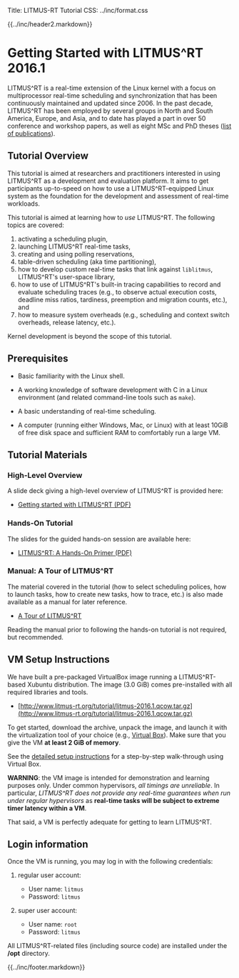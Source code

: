Title:  LITMUS-RT Tutorial
CSS:    ../inc/format.css


{{../inc/header2.markdown}}

# Getting Started with LITMUS^RT 2016.1

LITMUS^RT is a real-time extension of the Linux kernel with a focus on multiprocessor real-time scheduling and synchronization that has been continuously maintained and updated since 2006. In the past decade, LITMUS^RT has been employed by several groups in North and South America, Europe, and Asia, and to date has played a part in over 50 conference and workshop papers, as well as eight MSc and PhD theses ([list of publications](https://wiki.litmus-rt.org/litmus/Publications)).

<!--
**Quick links**:

- High-level overview: [Getting started with LITMUS^RT (PDF)](litmus-overview.pdf)
- Hands-on tutorial: [LITMUS^RT: A Hands-On Primer (PDF)](tutorial-slides.pdf)
- Manual: [A guide to LITMUS^RT](manual.html)
-->

## Tutorial Overview

This tutorial is aimed at researchers and practitioners interested in using LITMUS^RT as a development and evaluation platform. It aims to get participants up-to-speed on how to use a LITMUS^RT-equipped Linux system as the foundation for the development and assessment of real-time workloads.

This tutorial is aimed at learning how to *use* LITMUS^RT. The following topics are covered:

1. activating a scheduling plugin,
2. launching LITMUS^RT real-time tasks,
3. creating and using polling reservations,
4. table-driven scheduling (aka time partitioning),
5. how to develop custom real-time tasks that link against `liblitmus`, LITMUS^RT's user-space library,
5. how to use of LITMUS^RT's built-in tracing capabilities to record and evaluate scheduling traces (e.g., to observe actual execution costs, deadline miss ratios, tardiness, preemption and migration counts, etc.), and
6. how to measure system overheads (e.g., scheduling and context switch overheads, release latency, etc.).

Kernel development is beyond the scope of this tutorial.

## Prerequisites

- Basic familiarity with the Linux shell.

- A working knowledge of software development with C in a Linux environment (and related command-line tools such as `make`).

- A basic understanding of real-time scheduling.

- A computer (running either Windows, Mac, or Linux) with at least 10GiB of free disk space and sufficient RAM to comfortably run a large VM.

## Tutorial Materials


### High-Level Overview

A slide deck giving a high-level overview of LITMUS^RT is provided here:

- [Getting started with LITMUS^RT (PDF)](litmus-overview.pdf)

### Hands-On Tutorial

The slides for the guided hands-on session are available here:

- [LITMUS^RT: A Hands-On Primer (PDF)](tutorial-slides.pdf)

### Manual: A Tour of LITMUS^RT

The material covered in the tutorial (how to select scheduling polices, how to launch tasks, how to create new tasks, how to trace, etc.) is also made available as a manual for later reference.

- [A Tour of LITMUS^RT](manual.html)

Reading the manual prior to following the hands-on tutorial is not required, but recommended.


## VM Setup Instructions

We have built a pre-packaged VirtualBox image running a LITMUS^RT-based Xubuntu distribution. The image (3.0 GiB) comes pre-installed with all required libraries and tools.

- [http://www.litmus-rt.org/tutorial/litmus-2016.1.qcow.tar.gz](http://www.litmus-rt.org/tutorial/litmus-2016.1.qcow.tar.gz)

To get started, download the archive, unpack the image, and launch it with the virtualization tool of your choice (e.g., [Virtual Box](https://www.virtualbox.org)). Make sure that you give the VM **at least 2 GiB of memory**.

See the [detailed setup instructions](vm-setup.html) for a step-by-step walk-through using Virtual Box.

**WARNING**: the VM image is intended for demonstration and learning purposes only. Under common hypervisors, *all timings are unreliable*. In particular, *LITMUS^RT does not provide any real-time guarantees when run under regular hypervisors* as **real-time tasks will be subject to extreme timer latency within a VM**.

That said, a VM is perfectly adequate for getting to learn LITMUS^RT.

## Login information

Once the VM is running, you may log in with the following credentials:

1. regular user account:
    - User name: `litmus`
    - Password: `litmus`

2. super user account:
    - User name: `root`
    - Password: `litmus`

All LITMUS^RT-related files (including source code) are installed under the **/opt** directory.





{{../inc/footer.markdown}}
